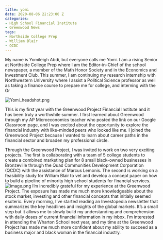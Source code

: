 ```yaml
---
title: yomi
date: 2020-08-06 22:23:00 Z
categories:
- High School Financial Institute
- Greenwood News
tags:
- Northside College Prep
- William Blair
- QCDC
---
```


My name is Yomileigh Abdi, but everyone calls me Yomi. I am a rising Senior at Northside College Prep where I am the Editor-in-Chief of the school newspaper, a member of the Math Honor Society and in the Economics and Investment Club. This summer, I am continuing my research internship with Northwestern University where I assist a Political Science professor as well as taking a finance course to prepare me for college, and interning with the Gr  

![Yomi_headshot.png](/uploads/Yomi_headshot.png)

This is my first year with the Greenwood Project Financial Institute and it has been truly a worthwhile summer. I first learned about Greenwood through my AP Microeconomics teacher who posted the link on our Google Classroom page, and I was excited about the opportunity to explore the financial industry with like-minded peers who looked like me. I joined the Greenwood Project because I wanted to learn about career paths in the financial sector and broaden my professional circle.

Through the Greenwood Project, I was invited to work on two very exciting projects. The first is collaborating with a team of 5 college students to create a combined marketing plan for 8 small black-owned businesses in Bronzeville through the Quad Communities Development Corporation (QCDC) with the assistance of Marcus Lemonis. The second is working on a feasibility study for William Blair to vet and develop a concept paper on how to build a pipeline of minority high school students for financial services. 
![image.png](/uploads/image.png)
I’m incredibly grateful for my experience at the Greenwood Project. The exposure has made me much more knowledgeable about the stock market, investing and other financial concepts that initially seemed esoteric. Every morning, I’ve started reading an Investopedia newsletter that summarizes the key headlines and insights of the global markets. It’s a small step but it allows me to slowly build my understanding and comprehension with daily doses of current financial information in my inbox. I’m interested in attending the Wharton School next year, and my time at the Greenwood Project has made me much more confident about my ability to succeed as a business major and black woman in the financial industry.
